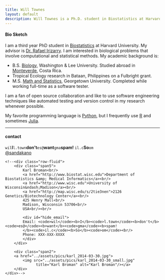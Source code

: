 ```yaml
---
title: Will Townes
layout: default
description: Will Townes is a Ph.D. student in Biostatistics at Harvard University
---
```


#### Bio Sketch
I am a third year PhD student in [Biostatistics](http://www.hsph.harvard.edu/biostatistics) at Harvard University. My advisor is [Dr. Rafael Irizarry](http://rafalab.dfci.harvard.edu/). I am interested in biological problems that involve computational and statistical methods. My academic background is:

* B.S. [Biology](http://www.wlu.edu/biology-department), Washington &amp; Lee University. Studied abroad in [Monteverde](http://www.ciee.org/study-abroad/costa-rica/monteverde/tropical-ecology-conservation/), Costa Rica.
* Tropical Ecology research in Bataan, Philippines on a Fulbright grant.
* M.S. [Math and Statistics](http://mathstat.georgetown.edu/), Georgetown University. Completed while working full-time as a software tester.

I am a fan of open source collaboration and like to use software engineering techniques like automated testing and version control in my research whenever possible. 

My favorite programming language is [Python](https://www.python.org/), but I frequently use [R](https://www.r-project.org/) and sometimes [Julia](http://julialang.org/).

<!--[Curriculum Vitae ![CV as pdf](static/pdf-icon.png)]({{ BASE_PATH }}/static/Townes_curriculum_vitae.pdf)

[orcid](http://orcid.org): [0000-0002-4914-6671](http://orcid.org/0000-0002-4914-6671)-->

---

<div class="container">
<h4><a name="contact"></a>contact</h4>
    <div id="hide_email">
            <code>wil</code><b>I</b><code>l.town</code><b>don't</b><code>es@</code><b>want</b><code>gma</code><b>spam!
            </b><code>il.c</code><b>So</b><code>om</code><br/>
            </div>
    <div id="twitter">
    <a href="https://twitter.com/sandakano">@sandakano</a>
    </div>

            
    <!--<div class="row-fluid">
        <div class="span5">
            Karl Broman<br/>
            <a href="http://www.biostat.wisc.edu">Department of Biostatistics &amp; Medical Informatics</a><br/>
            <a href="http://www.wisc.edu">University of Wisconsin&ndash;Madison</a><br/>
            <a href="http://map.wisc.edu/s/2tie3nen">2126 Genetics/Biotechnology Center</a><br/>
            425 Henry Mall<br/>
            Madison, Wisconsin 53706<br/>
            USA<br/><br/>

            <div id="hide_email">
            Email: <code>wil</code><b>I</b><code>l.town</code><b>don't</b><code>es@</code><b>want</b><code>gma</code><b>spam!
            </b><code>il.c</code><b>So</b><code>om</code><br/>
            Phone: XXX-XXX-XXXX
            </div>
        </div>

        <div class="span2">
        <a href="../assets/pics/karl_2014-03-30.jpg">
            <img src="../assets/pics/karl_2014-03-30_small.jpg"
                  title="Karl Broman" alt="Karl Broman"/></a>
        </div>
    </div>-->
</div>

